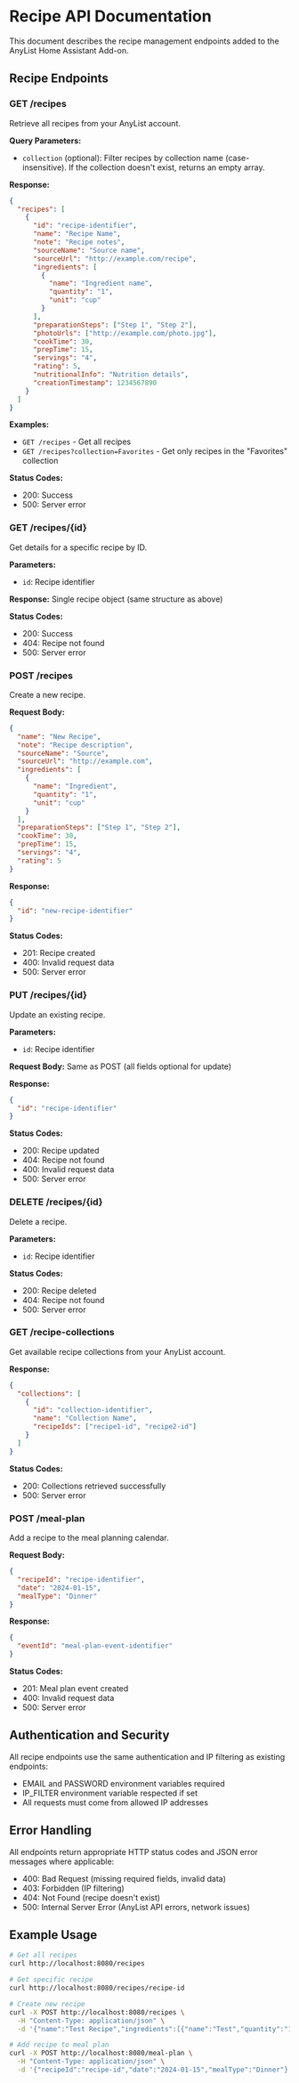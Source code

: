 # Recipe API Documentation

This document describes the recipe management endpoints added to the AnyList Home Assistant Add-on.

## Recipe Endpoints

### GET /recipes
Retrieve all recipes from your AnyList account.

**Query Parameters:**
- `collection` (optional): Filter recipes by collection name (case-insensitive). If the collection doesn't exist, returns an empty array.

**Response:**
```json
{
  "recipes": [
    {
      "id": "recipe-identifier",
      "name": "Recipe Name",
      "note": "Recipe notes",
      "sourceName": "Source name",
      "sourceUrl": "http://example.com/recipe",
      "ingredients": [
        {
          "name": "Ingredient name",
          "quantity": "1",
          "unit": "cup"
        }
      ],
      "preparationSteps": ["Step 1", "Step 2"],
      "photoUrls": ["http://example.com/photo.jpg"],
      "cookTime": 30,
      "prepTime": 15,
      "servings": "4",
      "rating": 5,
      "nutritionalInfo": "Nutrition details",
      "creationTimestamp": 1234567890
    }
  ]
}
```

**Examples:**
- `GET /recipes` - Get all recipes
- `GET /recipes?collection=Favorites` - Get only recipes in the "Favorites" collection

**Status Codes:**
- 200: Success
- 500: Server error

### GET /recipes/{id}
Get details for a specific recipe by ID.

**Parameters:**
- `id`: Recipe identifier

**Response:** Single recipe object (same structure as above)

**Status Codes:**
- 200: Success
- 404: Recipe not found
- 500: Server error

### POST /recipes
Create a new recipe.

**Request Body:**
```json
{
  "name": "New Recipe",
  "note": "Recipe description",
  "sourceName": "Source",
  "sourceUrl": "http://example.com",
  "ingredients": [
    {
      "name": "Ingredient",
      "quantity": "1",
      "unit": "cup"
    }
  ],
  "preparationSteps": ["Step 1", "Step 2"],
  "cookTime": 30,
  "prepTime": 15,
  "servings": "4",
  "rating": 5
}
```

**Response:**
```json
{
  "id": "new-recipe-identifier"
}
```

**Status Codes:**
- 201: Recipe created
- 400: Invalid request data
- 500: Server error

### PUT /recipes/{id}
Update an existing recipe.

**Parameters:**
- `id`: Recipe identifier

**Request Body:** Same as POST (all fields optional for update)

**Response:**
```json
{
  "id": "recipe-identifier"
}
```

**Status Codes:**
- 200: Recipe updated
- 404: Recipe not found
- 400: Invalid request data
- 500: Server error

### DELETE /recipes/{id}
Delete a recipe.

**Parameters:**
- `id`: Recipe identifier

**Status Codes:**
- 200: Recipe deleted
- 404: Recipe not found
- 500: Server error

### GET /recipe-collections
Get available recipe collections from your AnyList account.

**Response:**
```json
{
  "collections": [
    {
      "id": "collection-identifier",
      "name": "Collection Name",
      "recipeIds": ["recipe1-id", "recipe2-id"]
    }
  ]
}
```

**Status Codes:**
- 200: Collections retrieved successfully
- 500: Server error

### POST /meal-plan
Add a recipe to the meal planning calendar.

**Request Body:**
```json
{
  "recipeId": "recipe-identifier",
  "date": "2024-01-15",
  "mealType": "Dinner"
}
```

**Response:**
```json
{
  "eventId": "meal-plan-event-identifier"
}
```

**Status Codes:**
- 201: Meal plan event created
- 400: Invalid request data
- 500: Server error

## Authentication and Security

All recipe endpoints use the same authentication and IP filtering as existing endpoints:
- EMAIL and PASSWORD environment variables required
- IP_FILTER environment variable respected if set
- All requests must come from allowed IP addresses

## Error Handling

All endpoints return appropriate HTTP status codes and JSON error messages where applicable:
- 400: Bad Request (missing required fields, invalid data)
- 403: Forbidden (IP filtering)
- 404: Not Found (recipe doesn't exist)
- 500: Internal Server Error (AnyList API errors, network issues)

## Example Usage

```bash
# Get all recipes
curl http://localhost:8080/recipes

# Get specific recipe
curl http://localhost:8080/recipes/recipe-id

# Create new recipe
curl -X POST http://localhost:8080/recipes \
  -H "Content-Type: application/json" \
  -d '{"name":"Test Recipe","ingredients":[{"name":"Test","quantity":"1","unit":"cup"}]}'

# Add recipe to meal plan
curl -X POST http://localhost:8080/meal-plan \
  -H "Content-Type: application/json" \
  -d '{"recipeId":"recipe-id","date":"2024-01-15","mealType":"Dinner"}'
```